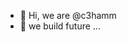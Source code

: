 - 👋 Hi, we are @c3hamm
- 👀 we build future ...
<!---- 🌱 I’m currently learning ...
- 💞️ I’m looking to collaborate on ...
- 📫 How to reach me ...


c3hamm/c3hamm is a ✨ special ✨ repository because its `README.md` (this file) appears on your GitHub profile.
You can click the Preview link to take a look at your changes.
--->
